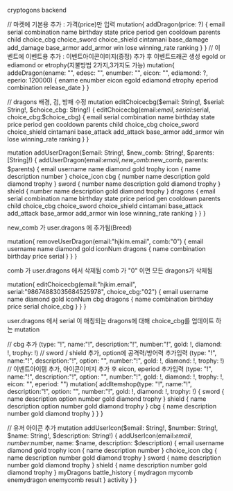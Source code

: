 cryptogons backend

// 마켓에 기본용 추가 : 가격(price)만 입력
mutation{
  addDragon(price: ?) {
    email
    serial
    combination
    name
    birthday
    state
    price
    period
    gen
    cooldown
    parents
    child
    choice_cbg
    choice_sword
    choice_shield
    cintamani
    base_damage
    add_damage
    base_armor
    add_armor
    win
    lose
    winning_rate
    ranking
  }
}
// 이벤트에 이벤트용 추가 : 이벤트아이콘이미지(증정) 추가 후 이벤트드래곤 생성 egold or ediamond or etrophy(지불방법 2가지,3가지도 가능)
mutation{
  addeDragon(ename: "", edesc: "", enumber: "", eicon: "", ediamond: ?, eperio: 120000) {
    ename
    enumber
    eicon
    egold
    ediamond
    etrophy
    eperiod
    combination
    release_date
  }
}

// dragons 배경, 검, 방패 수정
mutation editChoicecbg($email: String!, $serial: String!, $choice_cbg: String!) {
  editChoicecbg(email:$email, serial:$serial, choice_cbg:$choice_cbg) {
    email
    serial
    combination
    name
    birthday
    state
    price
    period
    gen
    cooldown
    parents
    child
    choice_cbg
    choice_sword
    choice_shield
    cintamani
    base_attack
    add_attack
    base_armor
    add_armor
    win
    lose
    winning_rate
    ranking
   }
  }

mutation addUserDragon($email: String!, $new_comb: String!, $parents: [String]!) {
  addUserDragon(email:$email, new_comb:$new_comb, parents: $parents) {
  email
  username
  name
  diamond
  gold
  trophy
  icon {
    name
    description
    number
  }
  choice_icon
  cbg {
    number
    name
    description
    gold
    diamond
    trophy
  }
  sword {
    number
    name
    description
    gold
    diamond
    trophy
  }
  shield {
    number
    name
    description
    gold
    diamond
    trophy
  }
  dragons {
    email
    serial
    combination
    name
    birthday
    state
    price
    period
    gen
    cooldown
    parents
    child
    choice_cbg
    choice_sword
    choice_shield
    cintamani
    base_attack
    add_attack
    base_armor
    add_armor
    win
    lose
    winning_rate
    ranking
  }
 }
}

new_comb 가 user.dragons 에 추가됨(Breed)

mutation{
  removeUserDragon(email:"hjkim.email", comb:"0") {
    email
    username
    name
    diamond
    gold
    iconNum
    dragons {
      name
      combination
      birthday
      price
      serial
    }
  }
}

comb 가 user.dragons 에서 삭제됨
comb 가 "0" 이면 모든 dragons가 삭제됨

mutation{
  editChoicecbg(email:"hjkim.email", serial:"98674883035684525978", choice_cbg:"02") {
    email
    username
    name
    diamond
    gold
    iconNum
    cbg
    dragons {
      name
      combination
      birthday
      price
      serial
      choice_cbg
    }
  }
}

user.dragons 에서 serial 이 매칭되는 dragons에 대해 choice_cbg를 업데이트 하는 mutation

// cbg 추가
(type: "!", name:"!", description:"!", number:"!", gold: !, diamond: !, trophy: !)
// sword / shield 추가, option에 공격력/방어력 추가입력
(type: "!", name:"!", description:"!", option: "", number:"!", gold: !, diamond: !, trophy: !)
// 이벤트아이템 추가, 아이콘이미지 추가 후 eicon, eperiod 추가입력
(type: "!", name:"!", description:"!", option: "", number:"!", gold: !, diamond: !, trophy: !, eicon: "", eperiod: "")
mutation{
  addItemshop(type: "!", name:"!", description:"!", option: "", number:"!", gold: !, diamond: !, trophy: !) {
    sword {
      name
      description
      option
      number
      gold
      diamond
      trophy
    }
    shield {
      name
      description
      option
      number
      gold
      diamond
      trophy
    }
    cbg {
      name
      description
      number
      gold
      diamond
      trophy
    }
  }
}

// 유저 아이콘 추가
mutation addUserIcon($email: String!, $number: String!, $name: String!, $description: String!) {
  addUserIcon(email:$email, number:$number, name: $name, description: $description) {
  email
  username
  diamond
  gold
  trophy
  icon {
    name
    description
    number
  }
  choice_icon
  cbg {
    name
    description
    number
    gold
    diamond
    trophy
  }
  sword {
    name
    description
    number
    gold
    diamond
    trophy
  }
  shield {
    name
    description
    number
    gold
    diamond
    trophy
  }
  myDragons
  battle_history {
    mydragon
    mycomb
    enemydragon
    enemycomb
    result
  }
  activity
 }
}